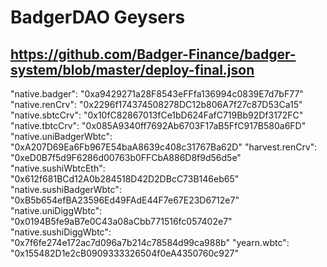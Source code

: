 # BadgerDAO Geysers
## https://github.com/Badger-Finance/badger-system/blob/master/deploy-final.json
"native.badger": "0xa9429271a28F8543eFFfa136994c0839E7d7bF77"
"native.renCrv": "0x2296f174374508278DC12b806A7f27c87D53Ca15"
"native.sbtcCrv": "0x10fC82867013fCe1bD624FafC719Bb92Df3172FC"
"native.tbtcCrv": "0x085A9340ff7692Ab6703F17aB5FfC917B580a6FD"
"native.uniBadgerWbtc": "0xA207D69Ea6Fb967E54baA8639c408c31767Ba62D"
"harvest.renCrv": "0xeD0B7f5d9F6286d00763b0FFCbA886D8f9d56d5e"
"native.sushiWbtcEth": "0x612f681BCd12A0b284518D42D2DBcC73B146eb65"
"native.sushiBadgerWbtc": "0xB5b654efBA23596Ed49FAdE44F7e67E23D6712e7"
"native.uniDiggWbtc": "0x0194B5fe9aB7e0C43a08aCbb771516fc057402e7"
"native.sushiDiggWbtc": "0x7f6fe274e172ac7d096a7b214c78584d99ca988b"
"yearn.wbtc": "0x155482D1e2cB0909333326504f0eA4350760c927"